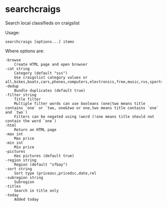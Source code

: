 # searchcraigs
Search local classifieds on craigslist

Usage:

    searchcraigs [options...] items
    
 Where options are:
 
    -browse
    	Create HTML page and open browser
    -cat string
    	Category (default "sss")
        Use craigslist category values or all,bikes,boats,cars,phones,computers,electronics,free,music,rvs,sports,tools
    -dedup
    	Bundle duplicates (default true)
    -filter string
    	Title filter
        Multiple filter words can use booleans (one|two means title contains `one` or `two, one&two or one,two means title contains `one` and `two`)
        Filters can be negated using !word (!one means title should not contain the word `one`)
    -html
    	Return an HTML page
    -max int
    	Max price
    -min int
    	Min price
    -pictures
    	Has pictures (default true)
    -region string
    	Region (default "sfbay")
    -sort string
    	Sort type (priceasc,pricedsc,date,rel
    -subregion string
    	Subregion
    -titles
    	Search in title only
    -today
    	Added today
